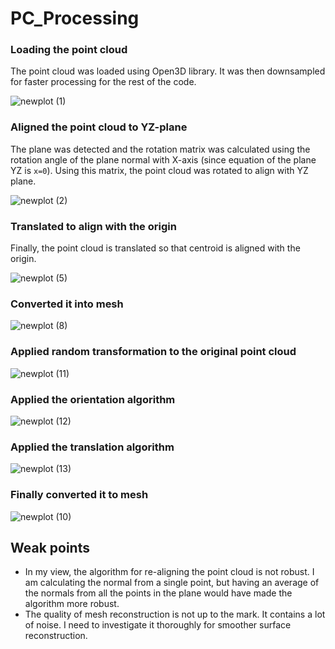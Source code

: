 # PC_Processing

### Loading the point cloud
The point cloud was loaded using Open3D library. It was then downsampled for faster processing for the rest of the code.

![newplot (1)](https://github.com/pjd8296/PC_Processing/assets/61617528/57e10dbd-d3e9-460d-940b-c41a1280d6b0)

### Aligned the point cloud to YZ-plane
The plane was detected and the rotation matrix was calculated using the rotation angle of the plane normal with X-axis (since equation of the plane YZ is `x=0`). Using this matrix, the point cloud was rotated to align with YZ plane. 

![newplot (2)](https://github.com/pjd8296/PC_Processing/assets/61617528/500a7d8a-6c96-43f8-a5c0-520b0bef3a09)

### Translated to align with the origin
Finally, the point cloud is translated so that centroid is aligned with the origin.

![newplot (5)](https://github.com/pjd8296/PC_Processing/assets/61617528/53daedd7-b2d5-4160-8f13-00cf179acd23)

### Converted it into mesh

![newplot (8)](https://github.com/pjd8296/PC_Processing/assets/61617528/76d04f73-0f45-4bd1-9a4a-a02aa055e962)

### Applied random transformation to the original point cloud

![newplot (11)](https://github.com/pjd8296/PC_Processing/assets/61617528/e462e7d9-8abb-4a36-972c-54bee404e7e4)

### Applied the orientation algorithm

![newplot (12)](https://github.com/pjd8296/PC_Processing/assets/61617528/b4a8127f-7a2b-43dc-a56e-9176c30b2384)

### Applied the translation algorithm

![newplot (13)](https://github.com/pjd8296/PC_Processing/assets/61617528/46997595-4531-4286-9d5a-68ef1533ec29)

### Finally converted it to mesh

![newplot (10)](https://github.com/pjd8296/PC_Processing/assets/61617528/dc187251-0a84-4bc7-8332-2641628dc956)

## Weak points
* In my view, the algorithm for re-aligning the point cloud is not robust. I am calculating the normal from a single point, but having an average of the normals from all the points in the plane would have made the algorithm more robust.
* The quality of mesh reconstruction is not up to the mark. It contains a lot of noise. I need to investigate it thoroughly for smoother surface reconstruction.
